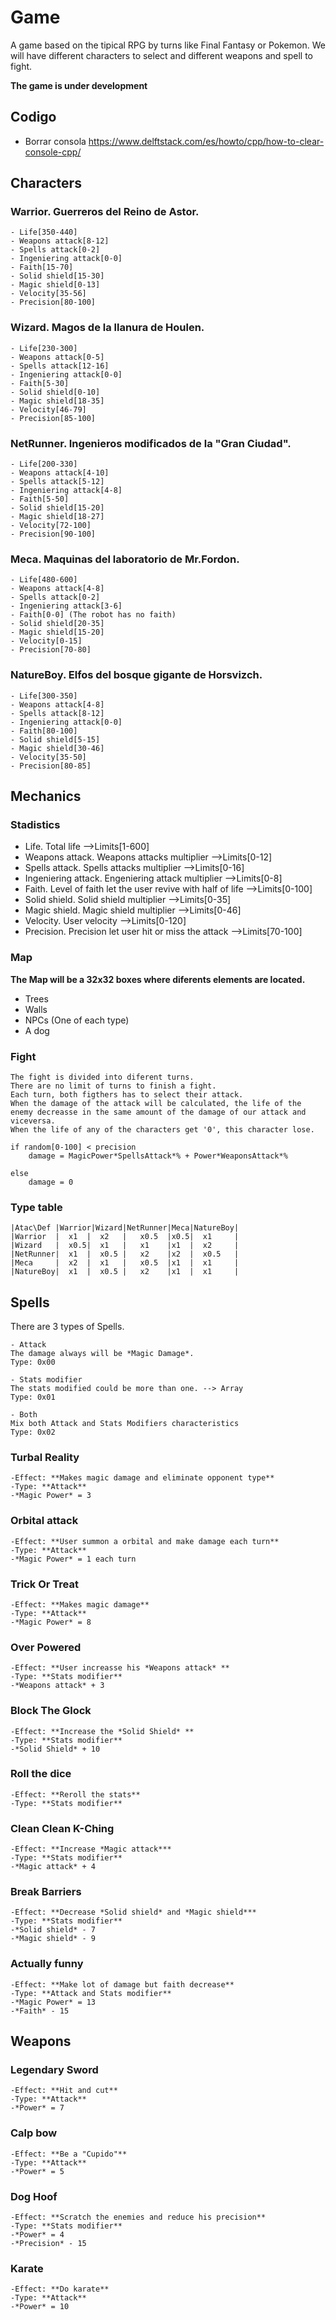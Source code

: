 # Game
A game based on the tipical RPG by turns like Final Fantasy or Pokemon. We will have different characters to select and different weapons and spell to fight.

**The game is under development**

## Codigo
* Borrar consola
https://www.delftstack.com/es/howto/cpp/how-to-clear-console-cpp/


## Characters
### Warrior. Guerreros del Reino de Astor.
	- Life[350-440]
	- Weapons attack[8-12]
	- Spells attack[0-2]
	- Ingeniering attack[0-0]
	- Faith[15-70]
	- Solid shield[15-30]
	- Magic shield[0-13]
	- Velocity[35-56]
	- Precision[80-100]
		
### Wizard. Magos de la llanura de Houlen.
	- Life[230-300]
	- Weapons attack[0-5]
	- Spells attack[12-16]
	- Ingeniering attack[0-0]
	- Faith[5-30]
	- Solid shield[0-10]
	- Magic shield[18-35]
	- Velocity[46-79]
	- Precision[85-100]
		
### NetRunner. Ingenieros modificados de la "Gran Ciudad".
	- Life[200-330]
	- Weapons attack[4-10]
	- Spells attack[5-12]
	- Ingeniering attack[4-8]
	- Faith[5-50]
	- Solid shield[15-20]
	- Magic shield[18-27]
	- Velocity[72-100]
	- Precision[90-100]
		
		
### Meca. Maquinas del laboratorio de Mr.Fordon.
	- Life[480-600]
	- Weapons attack[4-8]
	- Spells attack[0-2]
	- Ingeniering attack[3-6]
	- Faith[0-0] (The robot has no faith)
	- Solid shield[20-35]
	- Magic shield[15-20]
	- Velocity[0-15]
	- Precision[70-80]
		
		
### NatureBoy. Elfos del bosque gigante de Horsvizch.
	- Life[300-350]
	- Weapons attack[4-8]
	- Spells attack[8-12]
	- Ingeniering attack[0-0]
	- Faith[80-100]
	- Solid shield[5-15]
	- Magic shield[30-46]
	- Velocity[35-50]
	- Precision[80-85]
 
## Mechanics
### Stadistics
* Life. Total life -->Limits[1-600]
* Weapons attack. Weapons attacks multiplier -->Limits[0-12]
* Spells attack. Spells attacks multiplier -->Limits[0-16]
* Ingeniering attack. Engeniering attack multiplier -->Limits[0-8]
* Faith. Level of faith let the user revive with half of life -->Limits[0-100]
* Solid shield. Solid shield multiplier -->Limits[0-35]
* Magic shield. Magic shield multiplier -->Limits[0-46]
* Velocity. User velocity -->Limits[0-120]
* Precision. Precision let user hit or miss the attack -->Limits[70-100]
	
### Map
**The Map will be a 32x32 boxes where diferents elements are located.**
* Trees
* Walls
* NPCs (One of each type)
* A dog
			
### Fight
	The fight is divided into diferent turns. 
	There are no limit of turns to finish a fight.
	Each turn, both figthers has to select their attack.
	When the damage of the attack will be calculated, the life of the enemy decreasse in the same amount of the damage of our attack and viceversa.
	When the life of any of the characters get '0', this character lose.
	

```
if random[0-100] < precision
	damage = MagicPower*SpellsAttack*% + Power*WeaponsAttack*%
	
else
	damage = 0
```

### Type table
	|Atac\Def |Warrior|Wizard|NetRunner|Meca|NatureBoy|
	|Warrior  |	 x1  |	x2	 |	 x0.5  |x0.5|  x1	  |
	|Wizard	  |  x0.5|	x1	 |	 x1	   |x1	|  x2	  |
	|NetRunner|  x1  |  x0.5 |	 x2	   |x2	|  x0.5   |
	|Meca	  |  x2  |  x1   |   x0.5  |x1  |  x1	  |
	|NatureBoy|  x1  |  x0.5 |	 x2	   |x1  |  x1     |
	
## Spells
There are 3 types of Spells.

	- Attack
	The damage always will be *Magic Damage*.
	Type: 0x00

	- Stats modifier
	The stats modified could be more than one. --> Array
	Type: 0x01

    - Both
	Mix both Attack and Stats Modifiers characteristics
	Type: 0x02

### Turbal Reality
	-Effect: **Makes magic damage and eliminate opponent type**
	-Type: **Attack**
	-*Magic Power* = 3

### Orbital attack
	-Effect: **User summon a orbital and make damage each turn**
	-Type: **Attack**
	-*Magic Power* = 1 each turn

### Trick Or Treat
	-Effect: **Makes magic damage**
	-Type: **Attack**
	-*Magic Power* = 8

### Over Powered
	-Effect: **User increasse his *Weapons attack* **
	-Type: **Stats modifier**
	-*Weapons attack* + 3

### Block The Glock
	-Effect: **Increase the *Solid Shield* **
	-Type: **Stats modifier**
	-*Solid Shield* + 10

### Roll the dice
	-Effect: **Reroll the stats**
	-Type: **Stats modifier**

### Clean Clean K-Ching
	-Effect: **Increase *Magic attack***
	-Type: **Stats modifier**
	-*Magic attack* + 4

### Break Barriers
	-Effect: **Decrease *Solid shield* and *Magic shield***
	-Type: **Stats modifier**
	-*Solid shield* - 7
	-*Magic shield* - 9

### Actually funny
	-Effect: **Make lot of damage but faith decrease**
	-Type: **Attack and Stats modifier**
	-*Magic Power* = 13
	-*Faith* - 15

## Weapons

### Legendary Sword
	-Effect: **Hit and cut**
	-Type: **Attack**
	-*Power* = 7

### Calp bow
	-Effect: **Be a "Cupido"**
	-Type: **Attack**
	-*Power* = 5

### Dog Hoof
	-Effect: **Scratch the enemies and reduce his precision**
	-Type: **Stats modifier**
	-*Power* = 4
	-*Precision* - 15

### Karate
	-Effect: **Do karate**
	-Type: **Attack**
	-*Power* = 10